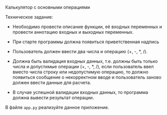 Калькулятор с основными операциями

Техническое задание:

* Необходимо провести описание функции, её входных переменных и провести аннотацию входных и выходных переменных.


* При старте программы должна появиться приветственная надпись


* Пользователь должен ввести два числа и операцию (+, -, *, /).


* Должна быть валидация входных данных, т.е. должны быть только числа и допустимые операции (+, -, *, /),
если пользователь ввел вместо числа строку или недопустимую операцию, то должно появиться сообщение о некорректном вводе 
и пользователь заново должен ввести данные для расчета.


* В случае успешной валидации входных данных, то программа должна вывести результат операции.

В файле `app.py` реализуйте данное приложение.